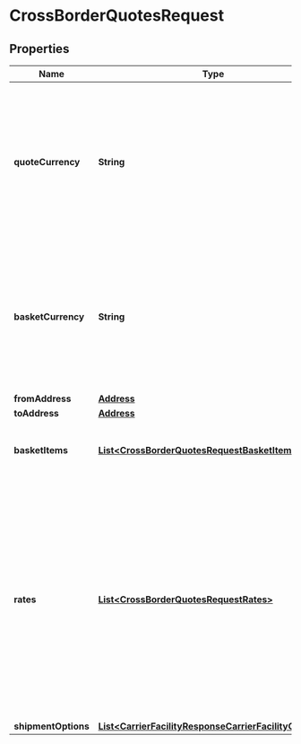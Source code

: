 

# CrossBorderQuotesRequest

## Properties

Name | Type | Description | Notes
------------ | ------------- | ------------- | -------------
**quoteCurrency** | **String** | The currency to return the quote in. Use three uppercase letters, per the ISO currency code (ISO 4217). For example- USD, CAD, or EUR | 
**basketCurrency** | **String** | The default currency of the basket. Use three uppercase letters, per the ISO currency code (ISO 4217). For example- USD, CAD, or EUR | 
**fromAddress** | [**Address**](Address.md) |  |  [optional]
**toAddress** | [**Address**](Address.md) |  | 
**basketItems** | [**List&lt;CrossBorderQuotesRequestBasketItems&gt;**](CrossBorderQuotesRequestBasketItems.md) | The items in the buyer&#39;s shopping basket. | 
**rates** | [**List&lt;CrossBorderQuotesRequestRates&gt;**](CrossBorderQuotesRequestRates.md) | Specifies the carrier, service, parcel, and other information. In a response, this field also contains the service charges. Importatn- In a request, the rates array can contain only one rates object. | 
**shipmentOptions** | [**List&lt;CarrierFacilityResponseCarrierFacilityOptions&gt;**](CarrierFacilityResponseCarrierFacilityOptions.md) |  |  [optional]



